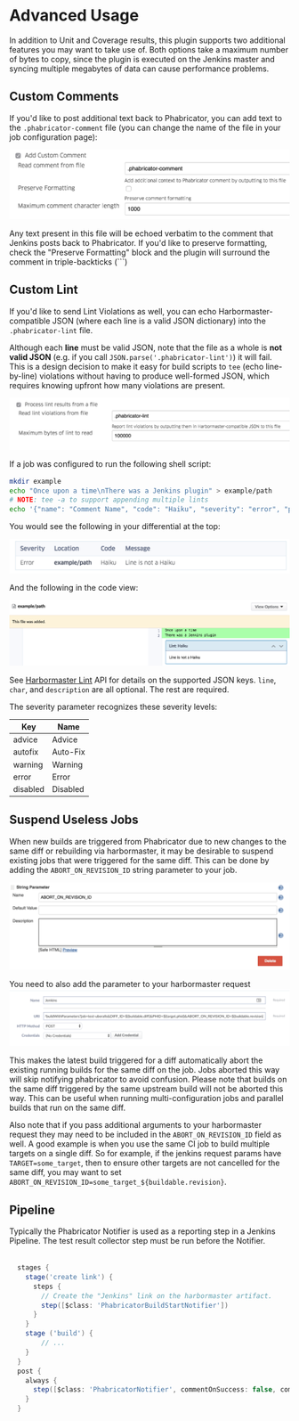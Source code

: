Advanced Usage
==============

In addition to Unit and Coverage results, this plugin supports two additional features
you may want to take use of. Both options take a maximum number of bytes to copy, since the plugin
is executed on the Jenkins master and syncing multiple megabytes of data can cause
performance problems.

Custom Comments
---------------

If you'd like to post additional text back to Phabricator, you can add text to the `.phabricator-comment` file
(you can change the name of the file in your job configuration page):

![Comment Configuration](/docs/custom-comment.png)

Any text present in this file will be echoed verbatim to the comment that Jenkins posts back to
Phabricator. If you'd like to preserve formatting, check the "Preserve Formatting" block and the
plugin will surround the comment in triple-backticks (```)

Custom Lint
-----------

If you'd like to send Lint Violations as well, you can echo Harbormaster-compatible JSON
(where each line is a valid JSON dictionary) into the `.phabricator-lint` file.

Although each **line** must be valid JSON, note that the file as a whole is **not valid JSON**
(e.g. if you call `JSON.parse('.phabricator-lint')`) it will fail. This is a design decision to
make it easy for build scripts to `tee` (echo line-by-line) violations without having to
produce well-formed JSON, which requires knowing upfront how many violations are present.

![Lint Configuration](/docs/custom-lint.png)

If a job was configured to run the following shell script:

```bash
mkdir example
echo "Once upon a time\nThere was a Jenkins plugin" > example/path
# NOTE: tee -a to support appending multiple lints
echo '{"name": "Comment Name", "code": "Haiku", "severity": "error", "path": "example/path", "line": 2, "char": 0, "description": "Line is not a Haiku" }' | tee -a .phabricator-lint
```

You would see the following in your differential at the top:

![Inline Diff Lint](/docs/example-path-haiku.png)

And the following in the code view:

![Inline Diff Lint](/docs/inline-haiku.png)

See [Harbormaster Lint](https://secure.phabricator.com/conduit/method/harbormaster.sendmessage/)
API for details on the supported JSON keys. `line`, `char`, and `description` are all optional.
The rest are required.

The severity parameter recognizes these severity levels:

| Key      | Name     |
|----------|----------|
| advice   | Advice   |
| autofix  | Auto-Fix |
| warning  | Warning  |
| error    | Error    |
| disabled | Disabled |

Suspend Useless Jobs
---------------------

When new builds are triggered from Phabricator due to new changes to the same diff or
rebuilding via harbormaster, it may be desirable to suspend existing jobs that were triggered
for the same diff. This can be done by adding the `ABORT_ON_REVISION_ID` string parameter to your job.

![abort on revision id parameter](/docs/jenkins-suspend-param.png)

You need to also add the parameter to your harbormaster request
![abort on revision id parameter](/docs/harbormaster-suspend-param.png)

This makes the latest build triggered for a diff automatically abort the existing running builds
for the same diff on the job. Jobs aborted this way will skip notifying phabricator to
avoid confusion. Please note that builds on the same diff triggered by the same upstream build will not be aborted this way. This can be useful when running multi-configuration jobs and parallel builds that run on the same diff.

Also note that if you pass additional arguments to your harbormaster request they may need to be included in the `ABORT_ON_REVISION_ID` field as well. A good example is when you use the same CI job to build multiple targets on a single diff. So for example, if the jenkins request params have
`TARGET=some_target`, then to ensure other targets are not cancelled for the same diff, you may want to set `ABORT_ON_REVISION_ID=some_target_${buildable.revision}`.

Pipeline
--------

Typically the Phabricator Notifier is used as a reporting step in a Jenkins Pipeline. The test result collector step must be run before the Notifier.

```groovy

  stages {
    stage('create link') {
      steps {
        // Create the "Jenkins" link on the harbormaster artifact.
        step([$class: 'PhabricatorBuildStartNotifier'])
      }
    }  
    stage ('build') {
        // ...
    }
  }
  post {
    always {
      step([$class: 'PhabricatorNotifier', commentOnSuccess: false, commentWithConsoleLinkOnFailure: true])
    }
  }


```
